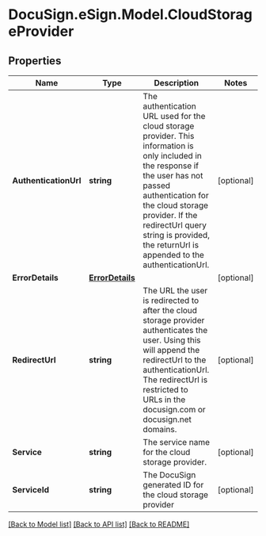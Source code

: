 # DocuSign.eSign.Model.CloudStorageProvider
## Properties

Name | Type | Description | Notes
------------ | ------------- | ------------- | -------------
**AuthenticationUrl** | **string** | The authentication URL used for the cloud storage provider. This information is only included in the response if the user has not passed authentication for the cloud storage provider. If the redirectUrl query string is provided, the returnUrl is appended to the authenticationUrl.  | [optional] 
**ErrorDetails** | [**ErrorDetails**](ErrorDetails.md) |  | [optional] 
**RedirectUrl** | **string** | The URL the user is redirected to after the cloud storage provider authenticates the user. Using this will append the redirectUrl to the authenticationUrl.  The redirectUrl is restricted to URLs in the docusign.com or docusign.net domains. | [optional] 
**Service** | **string** | The service name for the cloud storage provider. | [optional] 
**ServiceId** | **string** | The DocuSign generated ID for the cloud storage provider | [optional] 

[[Back to Model list]](../README.md#documentation-for-models) [[Back to API list]](../README.md#documentation-for-api-endpoints) [[Back to README]](../README.md)

